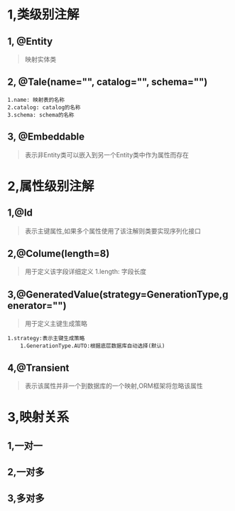 # 1,类级别注解
## 1, @Entity
> 映射实体类

## 2, @Tale(name="", catalog="", schema="")
	1.name: 映射表的名称
	2.catalog: catalog的名称
	3.schema: schema的名称

## 3, @Embeddable
> 表示非Entity类可以嵌入到另一个Entity类中作为属性而存在

# 2,属性级别注解
## 1,@Id
> 表示主键属性,如果多个属性使用了该注解则类要实现序列化接口

## 2,@Colume(length=8)
> 用于定义该字段详细定义
	1.length: 字段长度

## 3,@GeneratedValue(strategy=GenerationType,generator="")
> 用于定义主键生成策略

	1.strategy:表示主键生成策略
		1.GenerationType.AUTO:根据底层数据库自动选择(默认)

## 4,@Transient
> 表示该属性并非一个到数据库的一个映射,ORM框架将忽略该属性

# 3,映射关系
## 1,一对一

## 2,一对多

## 3,多对多



